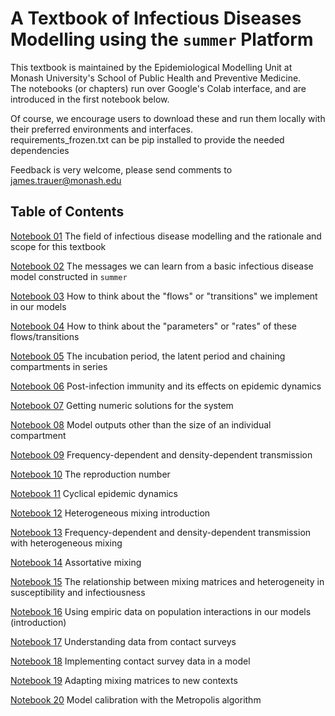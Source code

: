 # A Textbook of Infectious Diseases Modelling using the `summer` Platform

This textbook is maintained by the Epidemiological Modelling Unit
at Monash University's School of Public Health and Preventive Medicine.<br>
The notebooks (or chapters) run over Google's Colab interface,
and are introduced in the first notebook below.

Of course, we encourage users to download these and run them locally
with their preferred environments and interfaces.<br>
requirements_frozen.txt can be pip installed to provide the needed dependencies

Feedback is very welcome, please send comments to james.trauer@monash.edu

## Table of Contents
[Notebook 01](https://colab.research.google.com/github/monash-emu/summer-textbook/blob/main/textbook/01-introduction.ipynb)
The field of infectious disease modelling and the rationale and scope for this textbook

[Notebook 02](https://colab.research.google.com/github/monash-emu/summer-textbook/blob/main/textbook/02-basic-model-intro.ipynb)
The messages we can learn from a basic infectious disease model constructed in `summer`

[Notebook 03](https://colab.research.google.com/github/monash-emu/summer-textbook/blob/main/textbook/03-flows-introduction.ipynb)
How to think about the "flows" or "transitions" we implement in our models

[Notebook 04](https://colab.research.google.com/github/monash-emu/summer-textbook/blob/main/textbook/04-flow-rates.ipynb)
How to think about the "parameters" or "rates" of these flows/transitions

[Notebook 05](https://colab.research.google.com/github/monash-emu/summer-textbook/blob/main/textbook/05-latency-and-series-comps.ipynb)
The incubation period, the latent period and chaining compartments in series

[Notebook 06](https://colab.research.google.com/github/monash-emu/summer-textbook/blob/main/textbook/06-immunity.ipynb)
Post-infection immunity and its effects on epidemic dynamics

[Notebook 07](https://colab.research.google.com/github/monash-emu/summer-textbook/blob/main/textbook/07-solving-the-system.ipynb)
Getting numeric solutions for the system

[Notebook 08](https://colab.research.google.com/github/monash-emu/summer-textbook/blob/main/textbook/08-derived-outputs.ipynb)
Model outputs other than the size of an individual compartment

[Notebook 09](https://colab.research.google.com/github/monash-emu/summer-textbook/blob/main/textbook/09-freq-dens-transmission.ipynb)
Frequency-dependent and density-dependent transmission

[Notebook 10](https://colab.research.google.com/github/monash-emu/summer-textbook/blob/main/textbook/10-reproduction-number.ipynb)
The reproduction number

[Notebook 11](https://colab.research.google.com/github/monash-emu/summer-textbook/blob/main/textbook/11-cyclical-epidemics.ipynb)
Cyclical epidemic dynamics

[Notebook 12](https://colab.research.google.com/github/monash-emu/summer-textbook/blob/main/textbook/12-heterogeneous-mixing-intro.ipynb)
Heterogeneous mixing introduction

[Notebook 13](https://colab.research.google.com/github/monash-emu/summer-textbook/blob/main/textbook/13-mixing-and-transmission-types.ipynb)
Frequency-dependent and density-dependent transmission with heterogeneous mixing

[Notebook 14](https://colab.research.google.com/github/monash-emu/summer-textbook/blob/main/textbook/14-assortative-mixing.ipynb)
Assortative mixing

[Notebook 15](https://colab.research.google.com/github/monash-emu/summer-textbook/blob/main/textbook/15-susceptibility-infectiousness-matrices.ipynb)
The relationship between mixing matrices and heterogeneity in susceptibility and infectiousness

[Notebook 16](https://colab.research.google.com/github/monash-emu/summer-textbook/blob/main/textbook/16-contact-surveys.ipynb)
Using empiric data on population interactions in our models (introduction)

[Notebook 17](https://colab.research.google.com/github/monash-emu/summer-textbook/blob/main/textbook/17-empiric-surveys.ipynb)
Understanding data from contact surveys

[Notebook 18](https://colab.research.google.com/github/monash-emu/summer-textbook/blob/main/textbook/18-empiric-contact-model.ipynb)
Implementing contact survey data in a model

[Notebook 19](https://colab.research.google.com/github/monash-emu/summer-textbook/blob/main/textbook/19-matrix-scaling.ipynb)
Adapting mixing matrices to new contexts

[Notebook 20](https://colab.research.google.com/github/monash-emu/summer-textbook/blob/main/textbook/20-calibration.ipynb)
Model calibration with the Metropolis algorithm
